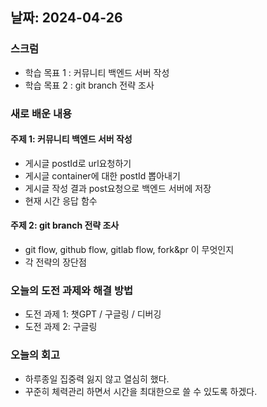 ## 날짜: 2024-04-26

### 스크럼
- 학습 목표 1 : 커뮤니티 백엔드 서버 작성
- 학습 목표 2 : git branch 전략 조사

### 새로 배운 내용
#### 주제 1: 커뮤니티 백엔드 서버 작성
- 게시글 postId로 url요청하기
- 게시글 container에 대한 postId 뽑아내기
- 게시글 작성 결과 post요청으로 백엔드 서버에 저장
- 현재 시간 응답 함수

#### 주제 2: git branch 전략 조사
- git flow, github flow, gitlab flow, fork&pr 이 무엇인지
- 각 전략의 장단점

### 오늘의 도전 과제와 해결 방법
- 도전 과제 1: 챗GPT / 구글링 / 디버깅
- 도전 과제 2: 구글링

### 오늘의 회고
- 하루종일 집중력 잃지 않고 열심히 했다.
- 꾸준히 체력관리 하면서 시간을 최대한으로 쓸 수 있도록 하겠다.
